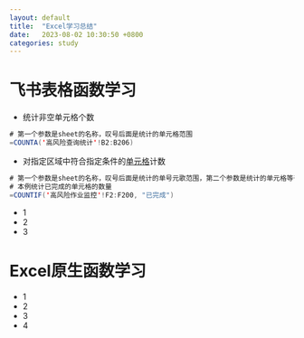 ```yaml
---
layout: default
title:  "Excel学习总结"
date:   2023-08-02 10:30:50 +0800
categories: study
---
```


# 飞书表格函数学习

* 统计非空单元格个数

```java
# 第一个参数是sheet的名称，叹号后面是统计的单元格范围
=COUNTA('高风险查询统计'!B2:B206)
```

* 对指定区域中符合指定条件的[单元格](https://baike.baidu.com/item/单元格/2825816?fromModule=lemma_inlink)计数

```java
# 第一个参数是sheet的名称，叹号后面是统计的单号元歌范围，第二个参数是统计的单元格等于的值
# 本例统计已完成的单元格的数量
=COUNTIF('高风险作业监控'!F2:F200, "已完成")
```

* 1
* 2
* 3

# Excel原生函数学习

* 1
* 2
* 3
* 4

